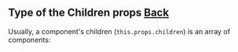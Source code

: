 ## Type of the Children props [Back](./../react.md)

Usually, a component's children (`this.props.children`) is an array of components:
